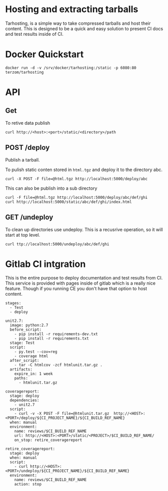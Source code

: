 # Hosting and extracting tarballs

Tarhosting, is a simple way to take compressed tarballs and host their
content.  This is designed to be a quick and easy solution to present
CI docs and test results inside of CI.

# Docker Quickstart
```
docker run -d -v /srv/docker/tarhosting:/static -p 6080:80 terzom/tarhosting
```

# API

## Get
To retive data publish
```
curl http://<host>:<port>/static/<directory>/path
```

## POST /deploy
Publish a tarball.

To pulish static conten stored in `html.tgz` and deploy it to the directory
abc.

```
curl -X POST -F file=@html.tgz http://localhost:5000/deploy/abc
```

This can also be publish into a sub directory

```
curl -F file=@html.tgz http://localhost:5000/deploy/abc/def/ghi
curl http://localhost:5000/static/abc/def/ghi/index.html
```

## GET /undeploy
To clean up directories use undeploy.  This is a recusrive operation, so it will
start at top level.

```
curl ttp://localhost:5000/undeploy/abc/def/ghi
```

# Gitlab CI intgration
This is the entire purpose to deploy documentation and test results from CI.  This service is provided with
pages inside of gitlab which is a really nice feature. Though if you running CE you don't have that option to host content.

```
stages:
  - Test
  - deploy

unit2.7:
  image: python:2.7
  before_script:
    - pip install -r requirements-dev.txt
    - pip install -r requirements.txt
  stage: Test
  script:
    - py.test --cov=reg
    - coverage html
  after_script:
    - tar -C htmlcov -zcf htmlunit.tar.gz .
  artifacts:
    expire_in: 1 week
    paths:
      - htmlunit.tar.gz
      
coveragereport:
  stage: deploy
  dependencies:
    - unit2.7
  script:
    - curl -v -X POST -F file=@htmlunit.tar.gz  http://<HOST>:<PORT>/deploy/${CI_PROJECT_NAME}/${CI_BUILD_REF_NAME}
  when: manual
  environment:
    name: reviews/$CI_BUILD_REF_NAME
    url: http://<HOST>:<PORT>/static/<PROJECT>/$CI_BUILD_REF_NAME/
    on_stop: retire_coveragereport

retire_coveragereport:
  stage: deploy
  when: manual
  script:
    - curl http://<HOST>:<PORT>/undeploy/${CI_PROJECT_NAME}/${CI_BUILD_REF_NAME}
  environment:
    name: reviews/$CI_BUILD_REF_NAME
    action: stop
```

